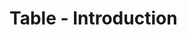 # Table - Introduction

<vjc-table
    :head='head'
    :rows='rows'
    :useFilters='true'
    :usePagination='true'
/>

<script setup>
import VjcTable from '../../../../src/components/VjcTable/VjcTable.vue'

const head = {
    columns: [
        {
            columnId: '1',
            label: 'column 1',
        },
        {
            columnId: '2',
            label: 'column 2',
            filter: {
                type: 'text',
                value: 'a'
            }
        },
        {
            columnId: '3',
            label: 'column 3',
            filter: {
                type: 'date',
                value: ''
            }
        },
    ]
}
const rows = [
    {
        /*utilities: [

        ],*/
        ceils: [
            {
                columnId: '1',
                label: 'r1 c1',
                type: 'text',
            },
            {
                columnId: '2',
                label: 'r1 c2',
                type: 'text',
            },
            {
                columnId: '3',
                label: 'r1 c3',
                type: 'text',
            },
        ]
    },
    {
        /*utilities: [

        ],*/
        ceils: [
            {
                columnId: '1',
                label: 'r2 c1',
                type: 'text',
            },
            {
                columnId: '2',
                label: 'r2 c2',
                type: 'text',
            },
            {
                columnId: '3',
                label: 'r2 c3',
                type: 'text',
            },
        ]
    },
    {
        /*utilities: [

        ],*/
        ceils: [
            {
                columnId: '1',
                label: 'r3 c1',
                type: 'text',
            },
            {
                columnId: '2',
                label: 'r3 c2',
                type: 'text',
            },
            {
                columnId: '3',
                label: 'r3 c3',
                type: 'text',
            },
        ]
    },
]
</script>